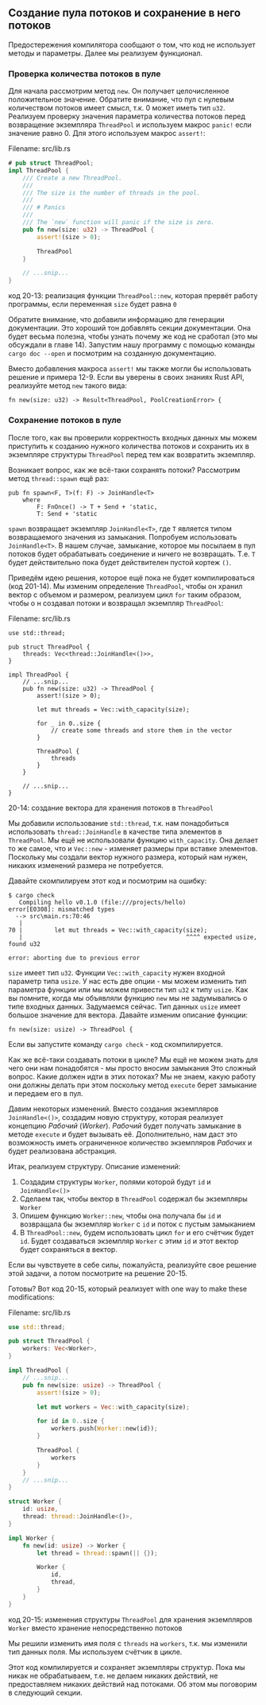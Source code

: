 ## Создание пула потоков и сохранение в него потоков

Предостережения компилятора сообщают о том, что код не использует методы и параметры.
Далее мы реализуем функционал.

### Проверка количества потоков в пуле

Для начала рассмотрим метод `new`. Он получает целочисленное положительное значение.
Обратите внимание, что пул с нулевым количеством потоков имеет смысл, т.к. 0 может
иметь тип `u32`. Реализуем проверку значения параметра количества потоков перед
возвращение экземпляра `ThreadPool` и используем макрос `panic!` если значение равно
0. Для этого используем макрос `assert!`:

<span class="filename">Filename: src/lib.rs</span>

```rust
# pub struct ThreadPool;
impl ThreadPool {
    /// Create a new ThreadPool.
    ///
    /// The size is the number of threads in the pool.
    ///
    /// # Panics
    ///
    /// The `new` function will panic if the size is zero.
    pub fn new(size: u32) -> ThreadPool {
        assert!(size > 0);

        ThreadPool
    }

    // ...snip...
}
```

<span class="caption">код 20-13: реализация функции `ThreadPool::new`, которая прервёт
работу программы, если переменная `size` будет равна `0`</span>

Обратите внимание, что добавили информацию для генерации документации. Это хороший
тон добавлять секции документации. Она будет весьма полезна, чтобы узнать почему
же код не сработал (это мы обсуждали в главе 14). Запустим нашу программу с помощью
команды `cargo doc --open` и посмотрим на созданную документацию.

Вместо добавления макроса `assert!` мы также могли бы использовать решение и примера
12-9. Если вы уверены в своих знаниях Rust API, реализуйте метод `new` такого вида:

```rust,ignore
fn new(size: u32) -> Result<ThreadPool, PoolCreationError> {
```

### Сохранение потоков в пуле

После того, как вы проверили корректность входных данных мы можем приступить к
созданию нужного количества потоков и сохранить их в экземпляре структуры `ThreadPool`
перед тем как возвратить экземпляр.

Возникает вопрос, как же всё-таки сохранять потоки? Рассмотрим метод `thread::spawn`
ещё раз:

```rust,ignore
pub fn spawn<F, T>(f: F) -> JoinHandle<T>
    where
        F: FnOnce() -> T + Send + 'static,
        T: Send + 'static
```

`spawn` возвращает экземпляр `JoinHandle<T>`, где `T` является типом возвращаемого
значения из замыкания. Попробуем использовать `JoinHandle<T>`.  В нашем случае,
замыкание, которое мы посылаем в пул потоков будет обрабатывать соединение и ничего
не возвращать. Т.е. `T` будет действительно пока будет действителен пустой кортеж
`()`.

Приведём идею решения, которое ещё пока не будет компилироваться (код 201-14).
Мы изменим определение `ThreadPool`, чтобы он хранил вектор с объемом и размером,
реализуем цикл `for` таким образом, чтобы о н создавал потоки и возвращал экземпляр
`ThreadPool`:

<span class="filename">Filename: src/lib.rs</span>

```rust,ignore
use std::thread;

pub struct ThreadPool {
    threads: Vec<thread::JoinHandle<()>>,
}

impl ThreadPool {
    // ...snip...
    pub fn new(size: u32) -> ThreadPool {
        assert!(size > 0);

        let mut threads = Vec::with_capacity(size);

        for _ in 0..size {
            // create some threads and store them in the vector
        }

        ThreadPool {
            threads
        }
    }

    // ...snip...
}
```

<span class="caption"> 20-14: создание вектора для хранения потоков в `ThreadPool`</span>

Мы добавили использование `std::thread`, т.к. нам понадобиться использовать
`thread::JoinHandle` в качестве типа элементов в `ThreadPool`. Мы ещё не использовали
функцию `with_capacity`. Она делает то же самое, что и `Vec::new` - изменяет размеры
при вставке элементов. Поскольку мы создали вектор нужного размера, который нам
нужен, никаких изменений размера не потребуется.

Давайте скомпилируем этот код и посмотрим на ошибку:

```text
$ cargo check
   Compiling hello v0.1.0 (file:///projects/hello)
error[E0308]: mismatched types
  --> src\main.rs:70:46
   |
70 |         let mut threads = Vec::with_capacity(size);
   |                                              ^^^^ expected usize, found u32

error: aborting due to previous error
```
`size` имеет тип `u32`. Функции `Vec::with_capacity` нужен входной параметр типа
`usize`. У нас есть две опции - мы можем изменить тип параметра функции или мы можем
привести тип `u32` к типу `usize`. Как вы помните, когда мы объявляли функцию `new`
мы не задумывались о типе входных данных. Задумаемся сейчас. Тип данных `usize`
имеет большое значение для вектора. Давайте изменим описание функции:

```rust,ignore
fn new(size: usize) -> ThreadPool {
```

Если вы запустите команду `cargo check` - код скомпилируется.

Как же всё-таки создавать потоки в цикле? Мы ещё не можем знать для чего они нам
понадобятся - мы просто вносим замыкания Это сложный вопрос. Какие
должен идти в этих потоках? Мы не знаем, какую работу они должны делать при этом
поскольку метод `execute` берет замыкание и передаем его в пул.

Давим некоторых изменений. Вместо создания экземпляров  `JoinHandle<()>`,
создадим новую структуру, которая реализует концепцию *Рабочий* (*Worker*). *Рабочий*
будет получать замыкание в методе `execute` и будет вызывать её. Дополнительно,
нам даст это возможность иметь ограниченное количество экземпляров *Рабочих* и
будет реализована абстракция.

Итак, реализуем структуру. Описание изменений:

1. Создадим структуры `Worker`, полями которой будут `id` и `JoinHandle<()>`
2. Сделаем так, чтобы вектор в `ThreadPool` содержал бы экземпляры `Worker`
3. Опишем функцию `Worker::new`, чтобы она получала бы `id` и возвращала бы
   экземпляр `Worker` с `id` и поток с пустым замыканием
4. В `ThreadPool::new`, будем использовать цикл `for` и его счётчик будет `id`.
   Будет создаваться экземпляр `Worker` с этим `id` и этот вектор будет сохраняться в
   вектор.

Если вы чувствуете в себе силы, пожалуйста, реализуйте свое решение этой задачи,
а потом посмотрите на решение 20-15.

Готовы? Вот код 20-15, который реализует  with one way to make these modifications:

<span class="filename">Filename: src/lib.rs</span>

```rust
use std::thread;

pub struct ThreadPool {
    workers: Vec<Worker>,
}

impl ThreadPool {
    // ...snip...
    pub fn new(size: usize) -> ThreadPool {
        assert!(size > 0);

        let mut workers = Vec::with_capacity(size);

        for id in 0..size {
            workers.push(Worker::new(id));
        }

        ThreadPool {
            workers
        }
    }
    // ...snip...
}

struct Worker {
    id: usize,
    thread: thread::JoinHandle<()>,
}

impl Worker {
    fn new(id: usize) -> Worker {
        let thread = thread::spawn(|| {});

        Worker {
            id,
            thread,
        }
    }
}
```

<span class="caption">код 20-15: изменения структуры `ThreadPool` для хранения
экземпляров `Worker` вместо хранение непосредственно потоков</span>

Мы решили изменить имя поля с `threads` на `workers`, т.к. мы изменили тип данных
поля. Мы используем счётчик в цикле.

Этот код компилируется и сохраняет экземпляры структур. Пока мы никак не обрабатываем,
т.е. не делаем никаких действий, не предоставляем никаких действий над потоками.
Об этом мы поговорим в следующий секции.
